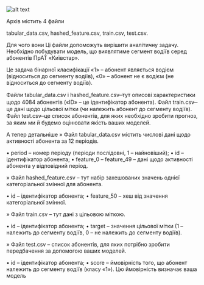 ![alt text](https://25.media.tumblr.com/d790deb6f959f697c0526f7db0c43e37/tumblr_mqnjwj5wB61qa26xlo1_500.gif)



Архів містить 4 файли

tabular_data.csv, hashed_feature.csv, train.csv, test.csv.

Для чого вони
Ці файли допоможуть вирішити аналітичну задачу. Необхідно побудувати модель, що виявлятиме сегмент водіїв серед абонентів ПрАТ «Київстар».

Це задача бінарної класифікації
«1» – абонент являється водієм (відноситься до сегменту водіїв),
«0» – абонент не є водієм (не відноситься до сегменту водіїв).

Файли tabular_data.csv і hashed_feature.csv ̶ тут описові характеристики щодо 4084 абонентів («ID» – це ідентифікатор абонента).
Файл train.csv  ̶  це дані щодо цільової мітки (чи належить абонент до сегменту водіїв).
Файл test.csv  ̶  це список абонентів, для яких необхідно зробити прогноз, за яким ми й будемо оцінювати якість ваших моделей.

А тепер детальніше
» Файл tabular_data.csv містить числові дані щодо активності абонента за 12 періодів. 

• period – номер періоду (періоди послідовні, 1 – найновіший);
• id – ідентифікатор абонента;
• feature_0 – feature_49 – дані щодо активності абонента у відповідний період.

» Файл hashed_feature.csv – тут набір захешованих значень однієї категоріальної змінної для абонента.

• id – ідентифікатор абонента;
• feature_50 – хеш від значення категоріальної змінної.

» Файл train.csv – тут дані з цільовою міткою.

• id – ідентифікатор абонента;
• target – значення цільової мітки (1 – належить до сегменту водіїв, 0 – не належить до сегменту водіїв).

» Файл test.csv – список абонентів, для яких потрібно зробити передбачення за допомогою ваших моделей.

• id – ідентифікатор абонента;
• score – ймовірність того, що абонент належить до сегменту водіїв (класу «1»). Цю ймовірність визначає ваша модель
